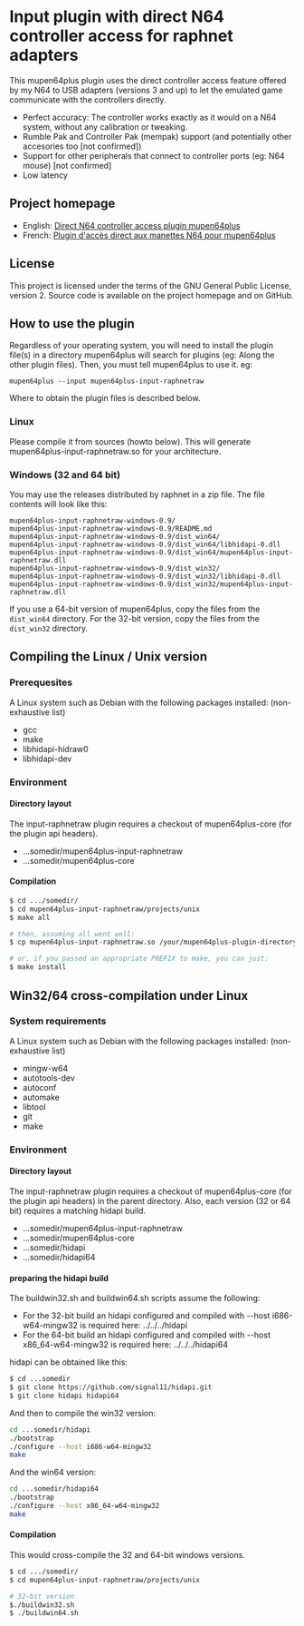 # Input plugin with direct N64 controller access for raphnet adapters

This mupen64plus plugin uses the direct controller access feature offered by my N64 to USB
adapters (versions 3 and up) to let the emulated game communicate with the controllers directly.

* Perfect accuracy: The controller works exactly as it would on a N64 system, without any calibration or tweaking.
* Rumble Pak and Controller Pak (mempak) support (and potentially other accesories too [not confirmed])
* Support for other peripherals that connect to controller ports (eg: N64 mouse) [not confirmed]
* Low latency

## Project homepage

* English: [Direct N64 controller access plugin mupen64plus](http://raphnet.net/programmation/mupen64plus-input-raphnetraw/index_en.php)
* French: [Plugin d'accès direct aux manettes N64 pour mupen64plus](http://raphnet.net/programmation/mupen64plus-input-raphnetraw/index.php)

## License

This project is licensed under the terms of the GNU General Public License, version 2.
Source code is available on the project homepage and on GitHub.

## How to use the plugin

Regardless of your operating system, you will need to install the plugin file(s)
in a directory mupen64plus will search for plugins (eg: Along the other plugin files).
Then, you must tell mupen64plus to use it. eg:

```
mupen64plus --input mupen64plus-input-raphnetraw
```

Where to obtain the plugin files is described below.

### Linux

Please compile it from sources (howto below). This will generate mupen64plus-input-raphnetraw.so
for your architecture.

### Windows (32 and 64 bit)

You may use the releases distributed by raphnet in a zip file. The file contents will look
like this:

```
mupen64plus-input-raphnetraw-windows-0.9/
mupen64plus-input-raphnetraw-windows-0.9/README.md
mupen64plus-input-raphnetraw-windows-0.9/dist_win64/
mupen64plus-input-raphnetraw-windows-0.9/dist_win64/libhidapi-0.dll
mupen64plus-input-raphnetraw-windows-0.9/dist_win64/mupen64plus-input-raphnetraw.dll
mupen64plus-input-raphnetraw-windows-0.9/dist_win32/
mupen64plus-input-raphnetraw-windows-0.9/dist_win32/libhidapi-0.dll
mupen64plus-input-raphnetraw-windows-0.9/dist_win32/mupen64plus-input-raphnetraw.dll
```

If you use a 64-bit version of mupen64plus, copy the files from the `dist_win64` directory. For
the 32-bit version, copy the files from the `dist_win32` directory.

## Compiling the Linux / Unix version

### Prerequesites

A Linux system such as Debian with the following packages installed: (non-exhaustive list)

* gcc
* make
* libhidapi-hidraw0
* libhidapi-dev

### Environment

#### Directory layout

The input-raphnetraw plugin requires a checkout of mupen64plus-core (for the plugin api headers).

* ...somedir/mupen64plus-input-raphnetraw
* ...somedir/mupen64plus-core

#### Compilation

```sh
$ cd .../somedir/
$ cd mupen64plus-input-raphnetraw/projects/unix
$ make all

# then, assuming all went well:
$ cp mupen64plus-input-raphnetraw.so /your/mupen64plus-plugin-directory

# or, if you passed an appropriate PREFIX to make, you can just:
$ make install
```

## Win32/64 cross-compilation under Linux

### System requirements

A Linux system such as Debian with the following packages installed: (non-exhaustive list)

* mingw-w64
* autotools-dev
* autoconf
* automake
* libtool
* git
* make

### Environment

#### Directory layout

The input-raphnetraw plugin requires a checkout of mupen64plus-core (for the plugin api headers) in the
parent directory. Also, each version (32 or 64 bit) requires a matching hidapi build.

* ...somedir/mupen64plus-input-raphnetraw
* ...somedir/mupen64plus-core
* ...somedir/hidapi
* ...somedir/hidapi64

#### preparing the hidapi build

The buildwin32.sh and buildwin64.sh scripts assume the following:

* For the 32-bit build an hidapi configured and compiled with --host i686-w64-mingw32 is required here: ../../../hidapi
* For the 64-bit build an hidapi configured and compiled with --host x86_64-w64-mingw32 is required here: ../../../hidapi64

hidapi can be obtained like this:

```sh
$ cd ...somedir
$ git clone https://github.com/signal11/hidapi.git
$ git clone hidapi hidapi64
```

And then to compile the win32 version:
```sh
cd ...somedir/hidapi
./bootstrap
./configure --host i686-w64-mingw32
make
```

And the win64 version:
```sh
cd ...somedir/hidapi64
./bootstrap
./configure --host x86_64-w64-mingw32
make
```

#### Compilation

This would cross-compile the 32 and 64-bit windows versions.

```bash
$ cd .../somedir/
$ cd mupen64plus-input-raphnetraw/projects/unix

# 32-bit version
$./buildwin32.sh
$ ./buildwin64.sh
```
